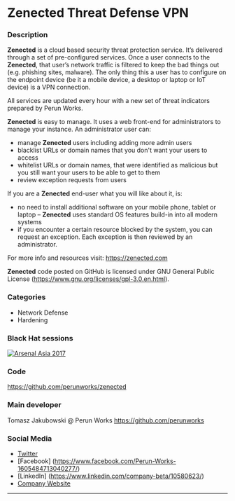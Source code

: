 # Zenected Threat Defense VPN

### Description
__Zenected__ is a cloud based security threat protection service. It’s delivered through a set of pre-configured services. Once a user connects to the __Zenected__, that user’s network traffic is filtered to keep the bad things out (e.g. phishing sites, malware). The only thing this a user has to configure on the endpoint device (be it a mobile device, a desktop or laptop or IoT device) is a VPN connection.

All services are updated every hour with a new set of threat indicators prepared by Perun Works.

__Zenected__ is easy to manage. It uses a web front-end for administrators to manage your instance. An administrator user can:
- manage __Zenected__ users including adding more admin users
- blacklist URLs or domain names that you don't want your users to access
- whitelist URLs or domain names, that were identified as malicious but you still want your users to be able to get to them
- review exception requests from users

If you are a __Zenected__ end-user what you will like about it, is:
- no need to install additional software on your mobile phone, tablet or laptop – __Zenected__ uses standard OS features build-in into all modern systems
- if you encounter a certain resource blocked by the system, you can request an exception. Each exception is then reviewed by an administrator.

For more info and resources visit: https://zenected.com

__Zenected__ code posted on GitHub is licensed under GNU General Public License (https://www.gnu.org/licenses/gpl-3.0.en.html).

### Categories
* Network Defense
* Hardening


### Black Hat sessions
[![Arsenal Asia 2017](https://rawgit.com/toolswatch/badges/master/arsenal/2017.svg)](https://www.toolswatch.org/2017/02/the-black-hat-arsenal-asia-2017-great-line-up/)


### Code 
https://github.com/perunworks/zenected

### Main developer
 Tomasz Jakubowski @ Perun Works https://github.com/perunworks

### Social Media 
* [Twitter](https://twitter.com/perunhimself)
* [Facebook] (https://www.facebook.com/Perun-Works-1605484713040277/)
* [LinkedIn] (https://www.linkedin.com/company-beta/10580623/)
* [Company Website](https://www.perunworks.com/) 
----


              
